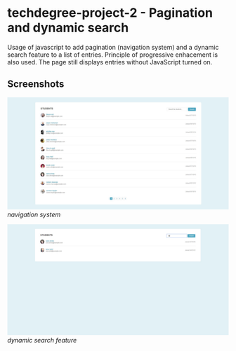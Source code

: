 # techdegree-project-2 - Pagination and dynamic search
Usage of javascript to add pagination (navigation system) and a dynamic search feature to a list of entries.
Principle of progressive enhacement is also used. The page still displays entries without JavaScript turned on.

## Screenshots
![image](https://raw.githubusercontent.com/onesoftwareengineer/techdegree-project-2/master/screenshot1.JPG)
*navigation system*

![image](https://raw.githubusercontent.com/onesoftwareengineer/techdegree-project-2/master/screenshot2.JPG)
*dynamic search feature*
